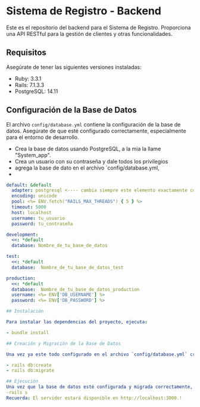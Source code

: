 # Sistema de Registro - Backend

Este es el repositorio del backend para el Sistema de Registro. Proporciona una API RESTful para la gestión de clientes y otras funcionalidades.

## Requisitos

Asegúrate de tener las siguientes versiones instaladas:

- Ruby: 3.3.1
- Rails: 7.1.3.3
- PostgreSQL: 14.11

## Configuración de la Base de Datos

El archivo `config/database.yml` contiene la configuración de la base de datos. Asegúrate de que esté configurado correctamente, especialmente para el entorno de desarrollo.

- Crea la base de datos usando PostgreSQL, a la mia la llame "System_app".
- Crea un usuario con su contraseña y dale todos los privilegios
- agrega la base de dato en el archivo `config/database.yml,
- 

```yaml
default: &default
  adapter: postgresql <---- cambia siempre este elemento exactamente como esta aqui
  encoding: unicode
  pool: <%= ENV.fetch("RAILS_MAX_THREADS") { 5 } %>
  timeout: 5000
  host: localhost
  username: tu_usuario
  password: tu_contraseña

development:
  <<: *default
  database: Nombre_de_tu_base_de_datos

test:
  <<: *default
  database:  Nombre_de_tu_base_de_datos_test

production:
  <<: *default
  database:  Nombre_de_tu_base_de_datos_production
  username: <%= ENV['DB_USERNAME'] %>
  password: <%= ENV['DB_PASSWORD'] %>

## Instalación

Para instalar las dependencias del proyecto, ejecuta:

- bundle install

## Creación y Migración de la Base de Datos

Una vez ya este todo configurado en el archivo `config/database.yml` crea y migra la base de datos, ejecuta los siguientes comandos:

- rails db:create
- rails db:migrate

## Ejecución
Una vez que la base de datos esté configurada y migrada correctamente, puedes ejecutar el servidor Rails con el siguiente comando:
-rails s
Recuerda: El servidor estará disponible en http://localhost:3000.!
